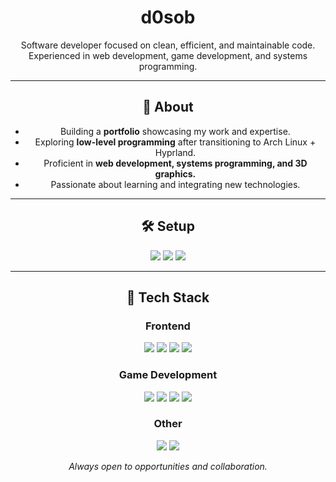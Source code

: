 <h1 align="center">d0sob</h1>  
<p align="center">
  Software developer focused on clean, efficient, and maintainable code.  
  Experienced in web development, game development, and systems programming.  
</p>

---

<h2 align="center">🔹 About</h2>  
<ul align="center">
  <li>Building a <strong>portfolio</strong> showcasing my work and expertise.</li>  
  <li>Exploring <strong>low-level programming</strong> after transitioning to Arch Linux + Hyprland.</li>  
  <li>Proficient in <strong>web development, systems programming, and 3D graphics.</strong></li>  
  <li>Passionate about learning and integrating new technologies.</li>  
</ul>  

---

<h2 align="center">🛠️ Setup</h2>  
<p align="center">
  <img src="https://img.shields.io/badge/-Arch_Linux-1793D1?logo=arch-linux&logoColor=white&style=flat"/>
  <img src="https://img.shields.io/badge/-Hyprland-FF5F00?style=flat"/>
  <img src="https://img.shields.io/badge/-Neovim-57A143?logo=neovim&logoColor=white&style=flat"/>
</p>  

---

<h2 align="center">🚀 Tech Stack</h2>  

<h3 align="center">Frontend</h3>  
<p align="center">
  <img src="https://img.shields.io/badge/-React-61DAFB?logo=react&logoColor=white&style=flat"/>
  <img src="https://img.shields.io/badge/-TypeScript-3178C6?logo=typescript&logoColor=white&style=flat"/>
  <img src="https://img.shields.io/badge/-Three.js-000000?logo=three.js&logoColor=white&style=flat"/>
  <img src="https://img.shields.io/badge/-Vite-646CFF?logo=vite&logoColor=white&style=flat"/>
</p>  

<h3 align="center">Game Development</h3>  
<p align="center">
  <img src="https://img.shields.io/badge/-Three.js-000000?logo=three.js&logoColor=white&style=flat"/>
  <img src="https://img.shields.io/badge/-OpenGL-5586A4?logo=opengl&logoColor=white&style=flat"/>
  <img src="https://img.shields.io/badge/-C-A8B9CC?logo=c&logoColor=white&style=flat"/>
  <img src="https://img.shields.io/badge/-C++-00599C?logo=c%2B%2B&logoColor=white&style=flat"/>
</p>  

<h3 align="center">Other</h3>  
<p align="center">
  <img src="https://img.shields.io/badge/-JavaScript-F7DF1E?logo=javascript&logoColor=black&style=flat"/>
  <img src="https://img.shields.io/badge/-Python-3776AB?logo=python&logoColor=white&style=flat"/>
</p>  


<p align="center">
  <i>Always open to opportunities and collaboration.</i>
</p>
